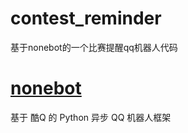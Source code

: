 # contest_reminder
基于nonebot的一个比赛提醒qq机器人代码

# [nonebot](https://nonebot.cqp.moe/)
基于 酷Q 的 Python 异步 QQ 机器人框架
